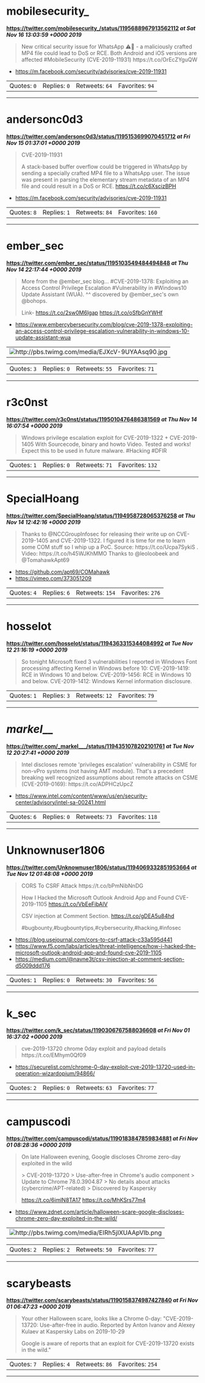 # mobilesecurity_
**https://twitter.com/mobilesecurity_/status/1195688967913562112 _at Sat Nov 16 13:03:59 +0000 2019_**
<blockquote>
New critical security issue for WhatsApp ⚠️🚨 - a maliciously crafted MP4 file could lead to DoS or RCE. Both Android and iOS versions are affected
#MobileSecurity  (CVE-2019-11931)
https://t.co/OrEcZYguQW
</blockquote>

* https://m.facebook.com/security/advisories/cve-2019-11931

<table><tr>
<td>Quotes: <code>0</code></td>
<td>Replies: <code>0</code></td>
<td>Retweets: <code>64</code></td>
<td>Favorites: <code>94</code></td>
</tr></table>

---

# andersonc0d3
**https://twitter.com/andersonc0d3/status/1195153699070451712 _at Fri Nov 15 01:37:01 +0000 2019_**
<blockquote>
CVE-2019-11931

A stack-based buffer overflow could be triggered in WhatsApp by sending a specially crafted MP4 file to a WhatsApp user. The issue was present in parsing the elementary stream metadata of an MP4 file and could result in a DoS or RCE. https://t.co/c6XscizBPH
</blockquote>

* https://m.facebook.com/security/advisories/cve-2019-11931

<table><tr>
<td>Quotes: <code>8</code></td>
<td>Replies: <code>1</code></td>
<td>Retweets: <code>84</code></td>
<td>Favorites: <code>160</code></td>
</tr></table>

---

# ember_sec
**https://twitter.com/ember_sec/status/1195103549484494848 _at Thu Nov 14 22:17:44 +0000 2019_**
<blockquote>
More from the @ember_sec blog... #CVE-2019-1378: Exploiting an Access Control Privilege Escalation #Vulnerability in #Windows10 Update Assistant (WUA).
^^ discovered by @ember_sec's own @bohops.

Link- https://t.co/2sw0M6lgap https://t.co/oSfbGnYWHf
</blockquote>

* https://www.embercybersecurity.com/blog/cve-2019-1378-exploiting-an-access-control-privilege-escalation-vulnerability-in-windows-10-update-assistant-wua

<table><tr>
<td><img src="pictures/http+++pbs.twimg.com+media+EJXcV-9UYAAsq90.jpg" alt="http://pbs.twimg.com/media/EJXcV-9UYAAsq90.jpg"></td>
</tr></table>
<table><tr>
<td>Quotes: <code>3</code></td>
<td>Replies: <code>0</code></td>
<td>Retweets: <code>55</code></td>
<td>Favorites: <code>71</code></td>
</tr></table>

---

# r3c0nst
**https://twitter.com/r3c0nst/status/1195010476486381569 _at Thu Nov 14 16:07:54 +0000 2019_**
<blockquote>
Windows privilege escalation exploit for CVE-2019-1322 + CVE-2019-1405 With Sourcecode, binary and howto Video. Tested and works! Expect this to be used in future malware. #Hacking #DFIR
</blockquote>


<table><tr>
<td>Quotes: <code>1</code></td>
<td>Replies: <code>0</code></td>
<td>Retweets: <code>71</code></td>
<td>Favorites: <code>132</code></td>
</tr></table>

---

# SpecialHoang
**https://twitter.com/SpecialHoang/status/1194958728065376258 _at Thu Nov 14 12:42:16 +0000 2019_**
<blockquote>
Thanks to @NCCGroupInfosec  for releasing their write up on CVE-2019-1405 and CVE-2019-1322. I  figured it is time for me to learn some COM stuff so I whip up a PoC.
Source: https://t.co/Ucpa7SykiS . 
Video: https://t.co/h45WJKhMMO 
Thanks to @leoloobeek and @TomahawkApt69
</blockquote>

* https://github.com/apt69/COMahawk
* https://vimeo.com/373051209

<table><tr>
<td>Quotes: <code>4</code></td>
<td>Replies: <code>6</code></td>
<td>Retweets: <code>154</code></td>
<td>Favorites: <code>276</code></td>
</tr></table>

---

# hosselot
**https://twitter.com/hosselot/status/1194363315344084992 _at Tue Nov 12 21:16:19 +0000 2019_**
<blockquote>
So tonight Microsoft fixed 3 vulnerabilities I reported in Windows Font processing affecting Kernel in Windows before 10:
CVE-2019-1419: RCE in Windows 10 and below.
CVE-2019-1456: RCE in Windows 10 and below.
CVE-2019-1412: Windows Kernel information disclosure.
</blockquote>


<table><tr>
<td>Quotes: <code>1</code></td>
<td>Replies: <code>3</code></td>
<td>Retweets: <code>12</code></td>
<td>Favorites: <code>79</code></td>
</tr></table>

---

# _markel___
**https://twitter.com/_markel___/status/1194351078202101761 _at Tue Nov 12 20:27:41 +0000 2019_**
<blockquote>
Intel discloses remote 'privileges escalation' vulnerability in CSME for non-vPro systems (not having AMT module). That's a precedent breaking well recognized assumptions about remote attacks on CSME (CVE-2019-0169): https://t.co/ADPHCzUpcZ
</blockquote>

* https://www.intel.com/content/www/us/en/security-center/advisory/intel-sa-00241.html

<table><tr>
<td>Quotes: <code>6</code></td>
<td>Replies: <code>0</code></td>
<td>Retweets: <code>73</code></td>
<td>Favorites: <code>118</code></td>
</tr></table>

---

# Unknownuser1806
**https://twitter.com/Unknownuser1806/status/1194069332851953664 _at Tue Nov 12 01:48:08 +0000 2019_**
<blockquote>
CORS To CSRF Attack
https://t.co/bPmNibNnDG

How I Hacked the Microsoft Outlook Android App and Found CVE-2019-1105
https://t.co/VbEeFibAlV

CSV injection at Comment Section.
https://t.co/gDEA5u84hd

#bugbounty,#bugbountytips,#cybersecurity,#hacking,#infosec
</blockquote>

* https://blog.usejournal.com/cors-to-csrf-attack-c33a595d441
* https://www.f5.com/labs/articles/threat-intelligence/how-i-hacked-the-microsoft-outlook-android-app-and-found-cve-2019-1105
* https://medium.com/@navne3t/csv-injection-at-comment-section-d5009ddd176

<table><tr>
<td>Quotes: <code>1</code></td>
<td>Replies: <code>0</code></td>
<td>Retweets: <code>30</code></td>
<td>Favorites: <code>56</code></td>
</tr></table>

---

# k_sec
**https://twitter.com/k_sec/status/1190306767588036608 _at Fri Nov 01 16:37:02 +0000 2019_**
<blockquote>
cve-2019-13720 chrome 0day exploit and payload details https://t.co/EMhym0Qf09
</blockquote>

* https://securelist.com/chrome-0-day-exploit-cve-2019-13720-used-in-operation-wizardopium/94866/

<table><tr>
<td>Quotes: <code>2</code></td>
<td>Replies: <code>0</code></td>
<td>Retweets: <code>63</code></td>
<td>Favorites: <code>77</code></td>
</tr></table>

---

# campuscodi
**https://twitter.com/campuscodi/status/1190183847859834881 _at Fri Nov 01 08:28:36 +0000 2019_**
<blockquote>
On late Halloween evening, Google discloses Chrome zero-day exploited in the wild

&gt; CVE-2019-13720
&gt; Use-after-free in Chrome's audio component
&gt; Update to Chrome 78.0.3904.87
&gt; No details about attacks (cybercrime/APT-related)
&gt; Discovered by Kaspersky

https://t.co/6imlN8TA17 https://t.co/MhKSrs77m4
</blockquote>

* https://www.zdnet.com/article/halloween-scare-google-discloses-chrome-zero-day-exploited-in-the-wild/

<table><tr>
<td><img src="pictures/http+++pbs.twimg.com+media+EIRh5jIXUAApVIb.png" alt="http://pbs.twimg.com/media/EIRh5jIXUAApVIb.png"></td>
</tr></table>
<table><tr>
<td>Quotes: <code>2</code></td>
<td>Replies: <code>2</code></td>
<td>Retweets: <code>50</code></td>
<td>Favorites: <code>77</code></td>
</tr></table>

---

# scarybeasts
**https://twitter.com/scarybeasts/status/1190158374987427840 _at Fri Nov 01 06:47:23 +0000 2019_**
<blockquote>
Your other Halloween scare, looks like a Chrome 0-day: "CVE-2019-13720: Use-after-free in audio. Reported by Anton Ivanov and Alexey Kulaev at Kaspersky Labs on 2019-10-29

Google is aware of reports that an exploit for CVE-2019-13720 exists in the wild."
</blockquote>


<table><tr>
<td>Quotes: <code>7</code></td>
<td>Replies: <code>4</code></td>
<td>Retweets: <code>86</code></td>
<td>Favorites: <code>254</code></td>
</tr></table>

---

